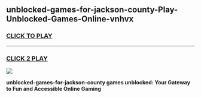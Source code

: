 
## unblocked-games-for-jackson-county-Play-Unblocked-Games-Online-vnhvx
<h3>
<a href="https://premium76.site?title=unblocked-games-for-jackson-county&ref=25A">CLICK TO PLAY</a></h3>
<hr>

<h3>
<a href="https://premium76.site?title=unblocked-games-for-jackson-county&ref=25A">CLICK 2 PLAY</a>
  
</h3>

<a href="https://premium76.site?title=unblocked-games-for-jackson-county&ref=25A"><img src="https://clearcache.store/games.png"></a>


**unblocked-games-for-jackson-county games unblocked: Your Gateway to Fun and Accessible Online Gaming**
